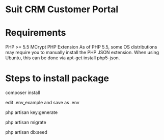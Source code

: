 # Suit CRM Customer Portal

# Requirements

PHP >= 5.5
MCrypt PHP Extension
As of PHP 5.5, some OS distributions may require you to manually install the PHP JSON extension. 
When using Ubuntu, this can be done via apt-get install php5-json.

# Steps to install package 

composer install

edit .env_example and save as .env

php artisan key:generate

php artisan migrate

php artisan db:seed

